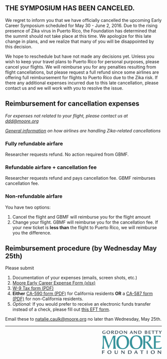 ## THE SYMPOSIUM HAS BEEN CANCELED.

We regret to inform you that we have officially cancelled the upcoming Early Career Symposium  scheduled for May 30 - June 2, 2016. Due to the rising presence of Zika virus in Puerto Rico, the Foundation has determined that the summit should not take place at this time. We apologize for this late change in plans, and we realize that many of you will be disappointed by this decision.

We hope to reschedule but have not made any decisions yet. Unless you wish to keep your travel plans to Puerto Rico for personal purposes, please cancel your flights. We will reimburse you for any penalties resulting from flight cancellations, but please request a full refund since some airlines are offering full reimbursement for flights to Puerto Rico due to the Zika risk. If there any additional expenses incurred due to this late cancellation, please contact us and we will work with you to resolve the issue.

## Reimbursement for cancellation expenses

_For expenses not related to your flight, please contact us at [ddd@moore.org](mailto:ddd@moore.org)_

_[General information](http://thepointsguy.com/2016/02/airlines-offer-refunds-for-zika-impacted-flights/
) on how airlines are handling Zika-related cancellations_

### Fully refundable airfare

Researcher requests refund. No action required from GBMF.

### Refundable airfare + cancellation fee

Researcher requests refund and pays cancellation fee. GBMF reimburses cancellation fee. 

### Non-refundable airfare

You have two options:

1. Cancel the flight and GBMF will reimburse you for the flight amount 
1. Change your flight. GBMF will reimburse you for the cancellation fee. If your new ticket is **less than** the flight to Puerto Rico, we will reimburse you the difference.

## Reimbursement procedure (by Wednesday May 25th)

Please submit 

1. Documentation of your expenses (emails, screen shots, etc.) 
1. [Moore Early Career Expense Form (xlsx)](https://github.com/DDD-Moore/early-career-puertorico/blob/master/Reimbursement_Form.xlsx?raw=true)
1. [W-9 Tax form (PDF)](https://github.com/DDD-Moore/early-career-puertorico/raw/master/W-9.pdf) 
1. **Either** [CA-590 form (PDF)](https://github.com/DDD-Moore/early-career-puertorico/raw/master/CA_590.pdf) for California residents **OR** a [CA-587 form (PDF)](https://github.com/DDD-Moore/early-career-puertorico/raw/master/CA_587.pdf) for non-California residents.
1. _Optional:_ If you would prefer to receive an electronic funds transfer instead of a check, please fill out [this EFT form](https://github.com/DDD-Moore/early-career-puertorico/raw/master/EFT.docx).


Email these to [natalie.caulk@moore.org](mailto:natalie.caulk@moore.org) no later than Wednesday, May 25th. 


<!-- 

### Pages

- [Logistics & Reimbursement](https://github.com/DDD-Moore/early-career-puertorico/blob/master/logistics.md) 
- [Topics discussion via Issues](https://github.com/DDD-Moore/early-career-puertorico/issues)
- [Attendees](https://github.com/DDD-Moore/early-career-puertorico/blob/master/attendees.md)
- [Agenda](https://github.com/DDD-Moore/early-career-puertorico/blob/master/agenda.md) (In progress)
- [Code of Conduct](https://github.com/DDD-Moore/early-career-puertorico/blob/master/code-of-conduct.md)
- [Information on Zika](https://github.com/DDD-Moore/early-career-puertorico/blob/master/zika.md)

### Basics

**Who:** About 50 early career researchers funded by the Moore DDD Initiative. This includes researchers at the three [Moore-Sloan Data Science Environments](http://msdse.org), members of DDD Investigators' labs, and researchers affiliated with one of our "Practices" grants (Jupyter, Julia Language, or Data Carpentry). A list of confirmed attendees is available [here](https://github.com/DDD-Moore/early-career-puertorico/blob/master/attendees.md).

**Why:** We want to assemble a group of smart, driven individuals at the earlier stages of your careers to meet each other, learn from one another, and potentially work together now or in the future. We are interested in fostering a cohort of data science researchers that will hopefully persist well beyond the bounds of the meeting. 

We want your help in crafting the event! The agenda will include a few interesting speakers, a panel or two on subjects relevant to the broader group, copious breaks and opportunities for informal interactions, a lot of talk about science, methods, and data, and plenty of time to enjoy the ambiance of Puerto Rico.

We will be co-located with early career researchers from labs funded by the [Moore Marine Microbiology Initiative](https://www.moore.org/programs/science/marine-microbiology-initiative). We will be interacting informally with their group on Tuesday and Thursday (e.g., meals, activities) and more formally on Wednesday. Details to follow.

All attendees at our symposium are required to agree with the following code of conduct. [Read the code of conduct here](https://github.com/DDD-Moore/early-career-puertorico/blob/master/code-of-conduct.md).
--> 



---
<a href="http://www.moore.org"><img src="https://github.com/DDD-Moore/early-career-puertorico/raw/master/moore-logo-color.png" align="right" height="75"></a>
